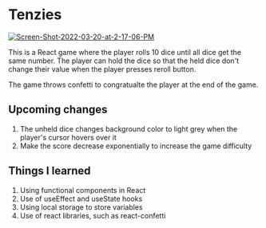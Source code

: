 # Tenzies

<a href="https://ibb.co/0cmLdzg"><img src="https://i.ibb.co/Y3PSqVz/Screen-Shot-2022-03-20-at-2-17-06-PM.png" alt="Screen-Shot-2022-03-20-at-2-17-06-PM" border="0"></a>

This is a React game where the player rolls 10 dice until all dice get the same number. The player can hold the dice so that the held dice don't change their value when the player presses reroll button.

The game throws confetti to congratualte the player at the end of the game.



## Upcoming changes
1. The unheld dice changes background color to light grey when the player's cursor hovers over it 
2. Make the score decrease exponentially to increase the game difficulty

## Things I learned
1. Using functional components in React
2. Use of useEffect and useState hooks
3. Using local storage to store variables
4. Use of react libraries, such as react-confetti
